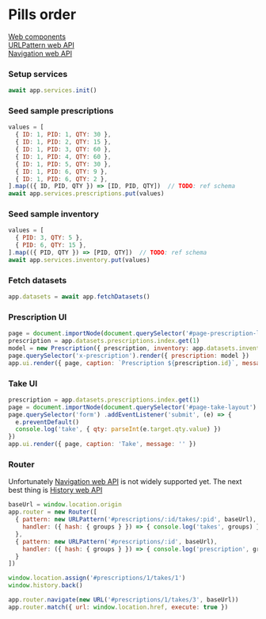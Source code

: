 # Pills order

[Web components](./web-components.md)  
[URLPattern web API](./url-pattern.md)  
[Navigation web API](./navigation.md)  

### Setup services
```js
await app.services.init()
```

### Seed sample prescriptions
```js
values = [
  { ID: 1, PID: 1, QTY: 30 },
  { ID: 1, PID: 2, QTY: 15 },
  { ID: 1, PID: 3, QTY: 60 },
  { ID: 1, PID: 4, QTY: 60 },
  { ID: 1, PID: 5, QTY: 30 },
  { ID: 1, PID: 6, QTY: 9 },
  { ID: 1, PID: 6, QTY: 2 },
].map(({ ID, PID, QTY }) => [ID, PID, QTY])  // TODO: ref schema
await app.services.prescriptions.put(values)
```

### Seed sample inventory
```js
values = [
  { PID: 3, QTY: 5 },
  { PID: 6, QTY: 15 },
].map(({ PID, QTY }) => [PID, QTY])  // TODO: ref schema
await app.services.inventory.put(values)
```

### Fetch datasets
```js
app.datasets = await app.fetchDatasets()
```

### Prescription UI
```js
page = document.importNode(document.querySelector('#page-prescription-layout').content, true)
prescription = app.datasets.prescriptions.index.get(1)
model = new Prescription({ prescription, inventory: app.datasets.inventory.index })
page.querySelector('x-prescription').render({ prescription: model })
app.ui.render({ page, caption: `Prescription ${prescription.id}`, message: '' })
```

### Take UI
```js
prescription = app.datasets.prescriptions.index.get(1)
page = document.importNode(document.querySelector('#page-take-layout').content, true)
page.querySelector('form') .addEventListener('submit', (e) => {
  e.preventDefault()
  console.log('take', { qty: parseInt(e.target.qty.value) })
})
app.ui.render({ page, caption: 'Take', message: '' })
```

### Router
Unfortunately [Navigation web API](./navigation.md) is not widely supported yet.
The next best thing is [History web API](https://developer.mozilla.org/en-US/docs/Web/API/History)  
```js
baseUrl = window.location.origin
app.router = new Router([
  { pattern: new URLPattern('#prescriptions/:id/takes/:pid', baseUrl),
    handler: ({ hash: { groups } }) => { console.log('takes', groups) }
  },
  { pattern: new URLPattern('#prescriptions/:id', baseUrl),
    handler: ({ hash: { groups } }) => { console.log('prescription', groups) }
  }
])

window.location.assign('#prescriptions/1/takes/1')
window.history.back()

app.router.navigate(new URL('#prescriptions/1/takes/3', baseUrl))
app.router.match({ url: window.location.href, execute: true })
```
